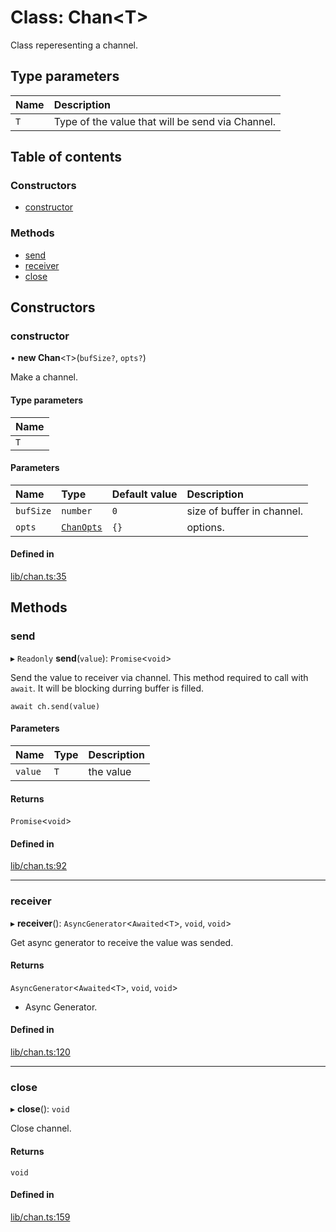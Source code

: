 # Class: Chan<T\>

Class reperesenting a channel.

## Type parameters

| Name | Description |
| :------ | :------ |
| `T` | Type of the value that will be send via Channel. |

## Table of contents

### Constructors

- [constructor](Chan.md#constructor)

### Methods

- [send](Chan.md#send)
- [receiver](Chan.md#receiver)
- [close](Chan.md#close)

## Constructors

### constructor

• **new Chan**<`T`\>(`bufSize?`, `opts?`)

Make a channel.

#### Type parameters

| Name |
| :------ |
| `T` |

#### Parameters

| Name | Type | Default value | Description |
| :------ | :------ | :------ | :------ |
| `bufSize` | `number` | `0` | size of buffer in channel. |
| `opts` | [`ChanOpts`](../modules.md#chanopts) | `{}` | options. |

#### Defined in

[lib/chan.ts:35](https://github.com/hankei6km/chanpuru/blob/510182c/src/lib/chan.ts#L35)

## Methods

### send

▸ `Readonly` **send**(`value`): `Promise`<`void`\>

Send the value to receiver via channel.
This method required to call with `await`.
It will be blocking durring buffer is filled.
```
await ch.send(value)
```

#### Parameters

| Name | Type | Description |
| :------ | :------ | :------ |
| `value` | `T` | the value |

#### Returns

`Promise`<`void`\>

#### Defined in

[lib/chan.ts:92](https://github.com/hankei6km/chanpuru/blob/510182c/src/lib/chan.ts#L92)

___

### receiver

▸ **receiver**(): `AsyncGenerator`<`Awaited`<`T`\>, `void`, `void`\>

Get async generator to receive the value was sended.

#### Returns

`AsyncGenerator`<`Awaited`<`T`\>, `void`, `void`\>

- Async Generator.

#### Defined in

[lib/chan.ts:120](https://github.com/hankei6km/chanpuru/blob/510182c/src/lib/chan.ts#L120)

___

### close

▸ **close**(): `void`

Close channel.

#### Returns

`void`

#### Defined in

[lib/chan.ts:159](https://github.com/hankei6km/chanpuru/blob/510182c/src/lib/chan.ts#L159)
